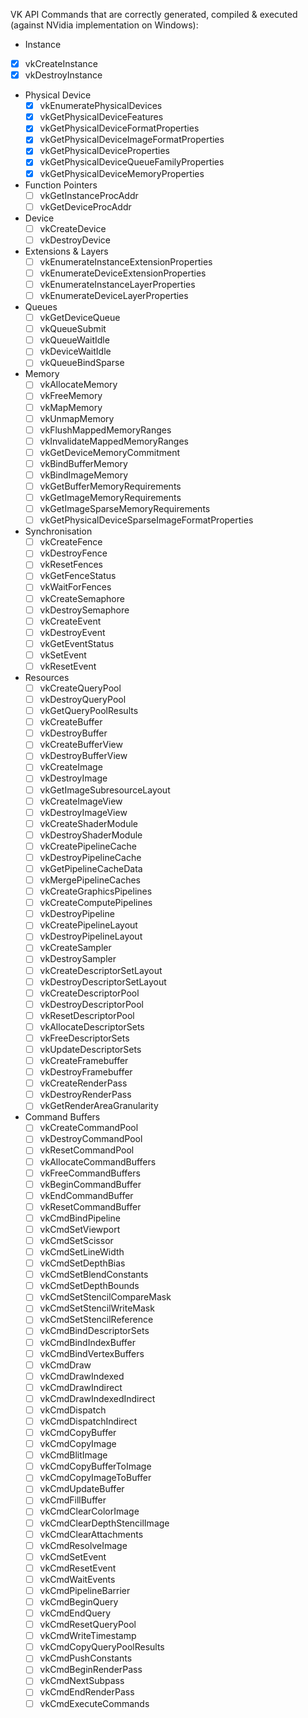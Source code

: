 VK API Commands that are correctly generated, compiled & executed (against NVidia implementation on Windows):

-  Instance
  - [x] vkCreateInstance
  - [x] vkDestroyInstance
- Physical Device
  - [x] vkEnumeratePhysicalDevices
  - [x] vkGetPhysicalDeviceFeatures
  - [x] vkGetPhysicalDeviceFormatProperties
  - [x] vkGetPhysicalDeviceImageFormatProperties
  - [x] vkGetPhysicalDeviceProperties
  - [x] vkGetPhysicalDeviceQueueFamilyProperties
  - [x] vkGetPhysicalDeviceMemoryProperties
- Function Pointers
  - [ ] vkGetInstanceProcAddr
  - [ ] vkGetDeviceProcAddr
- Device
  - [ ] vkCreateDevice
  - [ ] vkDestroyDevice
- Extensions & Layers
  - [ ] vkEnumerateInstanceExtensionProperties
  - [ ] vkEnumerateDeviceExtensionProperties
  - [ ] vkEnumerateInstanceLayerProperties
  - [ ] vkEnumerateDeviceLayerProperties
- Queues
  - [ ] vkGetDeviceQueue
  - [ ] vkQueueSubmit
  - [ ] vkQueueWaitIdle
  - [ ] vkDeviceWaitIdle
  - [ ] vkQueueBindSparse
- Memory
  - [ ] vkAllocateMemory
  - [ ] vkFreeMemory
  - [ ] vkMapMemory
  - [ ] vkUnmapMemory
  - [ ] vkFlushMappedMemoryRanges
  - [ ] vkInvalidateMappedMemoryRanges
  - [ ] vkGetDeviceMemoryCommitment
  - [ ] vkBindBufferMemory
  - [ ] vkBindImageMemory
  - [ ] vkGetBufferMemoryRequirements
  - [ ] vkGetImageMemoryRequirements
  - [ ] vkGetImageSparseMemoryRequirements
  - [ ] vkGetPhysicalDeviceSparseImageFormatProperties
- Synchronisation
  - [ ] vkCreateFence
  - [ ] vkDestroyFence
  - [ ] vkResetFences
  - [ ] vkGetFenceStatus
  - [ ] vkWaitForFences
  - [ ] vkCreateSemaphore
  - [ ] vkDestroySemaphore
  - [ ] vkCreateEvent
  - [ ] vkDestroyEvent
  - [ ] vkGetEventStatus
  - [ ] vkSetEvent
  - [ ] vkResetEvent
- Resources
  - [ ] vkCreateQueryPool
  - [ ] vkDestroyQueryPool
  - [ ] vkGetQueryPoolResults
  - [ ] vkCreateBuffer
  - [ ] vkDestroyBuffer
  - [ ] vkCreateBufferView
  - [ ] vkDestroyBufferView
  - [ ] vkCreateImage
  - [ ] vkDestroyImage
  - [ ] vkGetImageSubresourceLayout
  - [ ] vkCreateImageView
  - [ ] vkDestroyImageView
  - [ ] vkCreateShaderModule
  - [ ] vkDestroyShaderModule
  - [ ] vkCreatePipelineCache
  - [ ] vkDestroyPipelineCache
  - [ ] vkGetPipelineCacheData
  - [ ] vkMergePipelineCaches
  - [ ] vkCreateGraphicsPipelines
  - [ ] vkCreateComputePipelines
  - [ ] vkDestroyPipeline
  - [ ] vkCreatePipelineLayout
  - [ ] vkDestroyPipelineLayout
  - [ ] vkCreateSampler
  - [ ] vkDestroySampler
  - [ ] vkCreateDescriptorSetLayout
  - [ ] vkDestroyDescriptorSetLayout
  - [ ] vkCreateDescriptorPool
  - [ ] vkDestroyDescriptorPool
  - [ ] vkResetDescriptorPool
  - [ ] vkAllocateDescriptorSets
  - [ ] vkFreeDescriptorSets
  - [ ] vkUpdateDescriptorSets
  - [ ] vkCreateFramebuffer
  - [ ] vkDestroyFramebuffer
  - [ ] vkCreateRenderPass
  - [ ] vkDestroyRenderPass
  - [ ] vkGetRenderAreaGranularity
- Command Buffers
  - [ ] vkCreateCommandPool
  - [ ] vkDestroyCommandPool
  - [ ] vkResetCommandPool
  - [ ] vkAllocateCommandBuffers
  - [ ] vkFreeCommandBuffers
  - [ ] vkBeginCommandBuffer
  - [ ] vkEndCommandBuffer
  - [ ] vkResetCommandBuffer
  - [ ] vkCmdBindPipeline
  - [ ] vkCmdSetViewport
  - [ ] vkCmdSetScissor
  - [ ] vkCmdSetLineWidth
  - [ ] vkCmdSetDepthBias
  - [ ] vkCmdSetBlendConstants
  - [ ] vkCmdSetDepthBounds
  - [ ] vkCmdSetStencilCompareMask
  - [ ] vkCmdSetStencilWriteMask
  - [ ] vkCmdSetStencilReference
  - [ ] vkCmdBindDescriptorSets
  - [ ] vkCmdBindIndexBuffer
  - [ ] vkCmdBindVertexBuffers
  - [ ] vkCmdDraw
  - [ ] vkCmdDrawIndexed
  - [ ] vkCmdDrawIndirect
  - [ ] vkCmdDrawIndexedIndirect
  - [ ] vkCmdDispatch
  - [ ] vkCmdDispatchIndirect
  - [ ] vkCmdCopyBuffer
  - [ ] vkCmdCopyImage
  - [ ] vkCmdBlitImage
  - [ ] vkCmdCopyBufferToImage
  - [ ] vkCmdCopyImageToBuffer
  - [ ] vkCmdUpdateBuffer
  - [ ] vkCmdFillBuffer
  - [ ] vkCmdClearColorImage
  - [ ] vkCmdClearDepthStencilImage
  - [ ] vkCmdClearAttachments
  - [ ] vkCmdResolveImage
  - [ ] vkCmdSetEvent
  - [ ] vkCmdResetEvent
  - [ ] vkCmdWaitEvents
  - [ ] vkCmdPipelineBarrier
  - [ ] vkCmdBeginQuery
  - [ ] vkCmdEndQuery
  - [ ] vkCmdResetQueryPool
  - [ ] vkCmdWriteTimestamp
  - [ ] vkCmdCopyQueryPoolResults
  - [ ] vkCmdPushConstants
  - [ ] vkCmdBeginRenderPass
  - [ ] vkCmdNextSubpass
  - [ ] vkCmdEndRenderPass
  - [ ] vkCmdExecuteCommands
